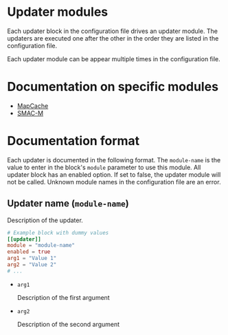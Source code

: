 # Updater modules

Each updater block in the configuration file drives an updater module. The
updaters are executed one after the other in the order they are listed in the
configuration file.

Each updater module can be appear multiple times in the configuration file.


# Documentation on specific modules

* [MapCache](./MapCache.md)
* [SMAC-M](./SMAC-M.md)


# Documentation format

Each updater is documented in the following format. The `module-name` is the
value to enter in the block's `module` parameter to use this module. All updater
block has an enabled option. If set to false, the updater module will not be
called. Unknown module names in the configuration file are an error.

## Updater name (`module-name`)

Description of the updater.

```toml
# Example block with dummy values
[[updater]]
module = "module-name"
enabled = true
arg1 = "Value 1"
arg2 = "Value 2"
# ...
```

* `arg1`

  Description of the first argument

* `arg2`

  Description of the second argument
